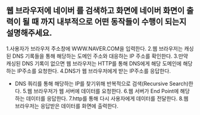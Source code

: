 ## 웹 브라우저에 네이버 를 검색하고 화면에 네이버 화면이 출력이 될 때 까지 내부적으로 어떤 동작들이 수행이 되는지 설명해주세요.

1.사용자가 브라우저 주소창에 WWW.NAVER.COM을 입력한다.
2.웹 브라우저는 캐싱된 DNS 기록들을 통해 해당하는 도메인 주소와 대응하는 IP 주소를 확인한다.
3.만약 캐싱된 DNS 기록이 없으면 웹 브라우저는 HTTP를 통해 DNS에게 해당 도메인에 해당하는 IP주소를 요청한다.
4.DNS가 웹 브라우저에게 받는 IP주소를 응답한다.
  - DNS 쿼리를 통해 해당하는 IP를 찾기위해 반복적으로 검색(Recursive Search)한다.
5.웹 브라우저가 웹 서버에 데이터를 요청한다.
6.웹 서버가 End Point에 해당하는 데이터를 응답한다.
7.http를 통해 다시 사용자에게 데이터를 전달한다.
8.웹 브라우저는 응답받은 데이터를 화면에 출력한다.

